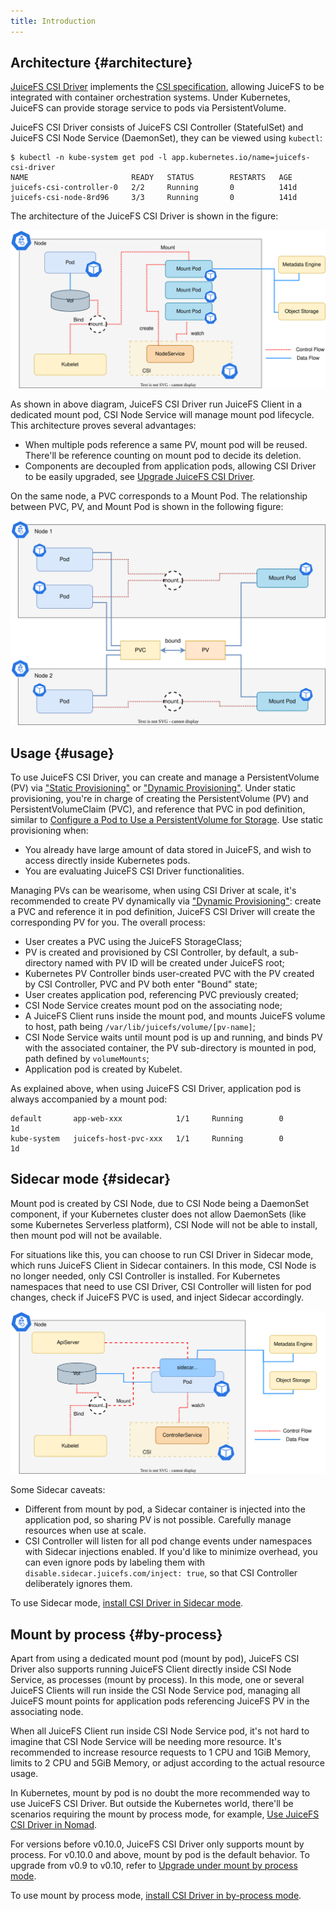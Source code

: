 ```yaml
---
title: Introduction
---
```


## Architecture {#architecture}

[JuiceFS CSI Driver](https://github.com/juicedata/juicefs-csi-driver) implements the [CSI specification](https://github.com/container-storage-interface/spec/blob/master/spec.md), allowing JuiceFS to be integrated with container orchestration systems. Under Kubernetes, JuiceFS can provide storage service to pods via PersistentVolume.

JuiceFS CSI Driver consists of JuiceFS CSI Controller (StatefulSet) and JuiceFS CSI Node Service (DaemonSet), they can be viewed using `kubectl`:

```shell
$ kubectl -n kube-system get pod -l app.kubernetes.io/name=juicefs-csi-driver
NAME                       READY   STATUS        RESTARTS   AGE
juicefs-csi-controller-0   2/2     Running       0          141d
juicefs-csi-node-8rd96     3/3     Running       0          141d
```

The architecture of the JuiceFS CSI Driver is shown in the figure:

![](./images/csi-driver-architecture.svg)

As shown in above diagram, JuiceFS CSI Driver run JuiceFS Client in a dedicated mount pod, CSI Node Service will manage mount pod lifecycle. This architecture proves several advantages:

* When multiple pods reference a same PV, mount pod will be reused. There'll be reference counting on mount pod to decide its deletion.
* Components are decoupled from application pods, allowing CSI Driver to be easily upgraded, see [Upgrade JuiceFS CSI Driver](./administration/upgrade-csi-driver.md).

On the same node, a PVC corresponds to a Mount Pod. The relationship between PVC, PV, and Mount Pod is shown in the following figure:

![](./images/mount-pod-architecture.svg)

## Usage {#usage}

To use JuiceFS CSI Driver, you can create and manage a PersistentVolume (PV) via ["Static Provisioning"](./guide/pv.md#static-provisioning) or ["Dynamic Provisioning"](./guide/pv.md#dynamic-provisioning). Under static provisioning, you're in charge of creating the PersistentVolume (PV) and PersistentVolumeClaim (PVC), and reference that PVC in pod definition, similar to [Configure a Pod to Use a PersistentVolume for Storage](https://kubernetes.io/docs/tasks/configure-pod-container/configure-persistent-volume-storage). Use static provisioning when:

* You already have large amount of data stored in JuiceFS, and wish to access directly inside Kubernetes pods.
* You are evaluating JuiceFS CSI Driver functionalities.

Managing PVs can be wearisome, when using CSI Driver at scale, it's recommended to create PV dynamically via ["Dynamic Provisioning"](./guide/pv.md#dynamic-provisioning): create a PVC and reference it in pod definition, JuiceFS CSI Driver will create the corresponding PV for you. The overall process:

* User creates a PVC using the JuiceFS StorageClass;
* PV is created and provisioned by CSI Controller, by default, a sub-directory named with PV ID will be created under JuiceFS root;
* Kubernetes PV Controller binds user-created PVC with the PV created by CSI Controller, PVC and PV both enter "Bound" state;
* User creates application pod, referencing PVC previously created;
* CSI Node Service creates mount pod on the associating node;
* A JuiceFS Client runs inside the mount pod, and mounts JuiceFS volume to host, path being `/var/lib/juicefs/volume/[pv-name]`;
* CSI Node Service waits until mount pod is up and running, and binds PV with the associated container, the PV sub-directory is mounted in pod, path defined by `volumeMounts`;
* Application pod is created by Kubelet.

As explained above, when using JuiceFS CSI Driver, application pod is always accompanied by a mount pod:

```
default       app-web-xxx            1/1     Running        0            1d
kube-system   juicefs-host-pvc-xxx   1/1     Running        0            1d
```

## Sidecar mode {#sidecar}

Mount pod is created by CSI Node, due to CSI Node being a DaemonSet component, if your Kubernetes cluster does not allow DaemonSets (like some Kubernetes Serverless platform), CSI Node will not be able to install, then mount pod will not be available.

For situations like this, you can choose to run CSI Driver in Sidecar mode, which runs JuiceFS Client in Sidecar containers. In this mode, CSI Node is no longer needed, only CSI Controller is installed. For Kubernetes namespaces that need to use CSI Driver, CSI Controller will listen for pod changes, check if JuiceFS PVC is used, and inject Sidecar accordingly.

![](./images/sidecar-architecture.svg)

Some Sidecar caveats:

* Different from mount by pod, a Sidecar container is injected into the application pod, so sharing PV is not possible. Carefully manage resources when use at scale.
* CSI Controller will listen for all pod change events under namespaces with Sidecar injections enabled. If you'd like to minimize overhead, you can even ignore pods by labeling them with `disable.sidecar.juicefs.com/inject: true`, so that CSI Controller deliberately ignores them.

To use Sidecar mode, [install CSI Driver in Sidecar mode](./getting_started.md#sidecar).

## Mount by process {#by-process}

Apart from using a dedicated mount pod (mount by pod), JuiceFS CSI Driver also supports running JuiceFS Client directly inside CSI Node Service, as processes (mount by process). In this mode, one or several JuiceFS Clients will run inside the CSI Node Service pod, managing all JuiceFS mount points for application pods referencing JuiceFS PV in the associating node.

When all JuiceFS Client run inside CSI Node Service pod, it's not hard to imagine that CSI Node Service will be needing more resource. It's recommended to increase resource requests to 1 CPU and 1GiB Memory, limits to 2 CPU and 5GiB Memory, or adjust according to the actual resource usage.

In Kubernetes, mount by pod is no doubt the more recommended way to use JuiceFS CSI Driver. But outside the Kubernetes world, there'll be scenarios requiring the mount by process mode, for example, [Use JuiceFS CSI Driver in Nomad](./cookbook/csi-in-nomad.md).

For versions before v0.10.0, JuiceFS CSI Driver only supports mount by process. For v0.10.0 and above, mount by pod is the default behavior. To upgrade from v0.9 to v0.10, refer to [Upgrade under mount by process mode](./administration/upgrade-csi-driver.md#mount-by-process-upgrade).

To use mount by process mode, [install CSI Driver in by-process mode](./getting_started.md#by-process).
